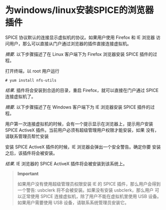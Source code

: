 # 为windows/linux安装SPICE的浏览器插件

SPICE 协议默认的连接显示虚拟机的协议。如果用户使用 Firefox 和 IE 浏览器
访问用户，那么可以直接从门户通过浏览器的插件直接连接虚拟机。

*摘要*.
以下步骤描述了在 Linux 客户端下为 Firefox 浏览器安装 SPICE 插件的过程。

打开终端，以 root 用户运行

    # yum install nfs-utils


*结果*.
插件将会安装到合适的目录，重启 Firefox，就可以直接在门户通过 SPICE
连接虚拟机了。

*摘要*.
以下步骤描述了在 Windows 客户端下为 IE 浏览器安装 SPICE 插件的过程。

用户第一次连接虚拟机的时候，会有一个提示显示在浏览器上，提示用户安装
SPICE ActiveX 插件。当前用户必须有超级管理用户权限才能安装，如果
没有，请联系管理员帮忙安装

安装 SPICE ActiveX 插件的时候，IE 浏览器会弹出一个安全警告。确定你要
安装之后，该插件将会被安装。

*结果*.
IE 浏览器的 SPICE ActiveX 插件将会被安装到该系统上。

> **Important**
>
> 如果用户没有使用超级管理员权限安装 IE 的 SPICE 插件，那么用户会得到
> 一个警告: usbclerk 将不会被安装。如果没有安装 usbclerk，那么用户
> 可以正常使用 SPICE 连接虚拟机，除了用户不能在虚拟机里使用 USB 设备。
> 如果用户需要使用 USB 设备，请联系系统管理员安装它。
